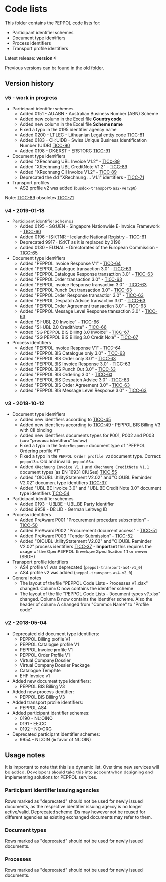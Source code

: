 # Code lists

This folder contains the PEPPOL code lists for:
* Participant identifier schemes
* Document type identifiers
* Process identifiers
* Transport profile identifiers

Latest release: **version 4**

Previous versions can be found in the [old](https://github.com/OpenPEPPOL/documentation/tree/master/Code%20Lists/old) folder.

## Version history

### v5 - work in progress

* Participant identifier schemes
    * Added 0151 - AU:ABN - Australian Business Number (ABN) Scheme
    * Added new column in the Excel file **Country code**
    * Added new column in the Excel file **Scheme name**
    * Fixed a typo in the 0195 identifier agency name
    * Added 0200 - LT:LEC - Lithuanian Legal entity code [TICC-81](https://openpeppol.atlassian.net/browse/TICC-81)
    * Added 0183 - CH:UIDB - Swiss Unique Business Identification Number (UIDB) [TICC-90](https://openpeppol.atlassian.net/browse/TICC-90)
    * Added 0198 - DK:ERST - ERSTORG [TICC-91](https://openpeppol.atlassian.net/browse/TICC-91)
* Document type identifiers
    * Added "XRechnung UBL Invoice V1.2" - [TICC-89](https://openpeppol.atlassian.net/browse/TICC-89)
    * Added "XRechnung UBL CreditNote V1.2" - [TICC-89](https://openpeppol.atlassian.net/browse/TICC-89)
    * Added "XRechnung CII Invoice V1.2" - [TICC-89](https://openpeppol.atlassian.net/browse/TICC-89)
    * Deprecated the old "XRechnung ... V1.1" identifiers - [TICC-71](https://openpeppol.atlassian.net/browse/TICC-71)
* Transport profiles
    * AS2 profile v2 was added (`busdox-transport-as2-ver2p0`)

Note: [TICC-89](https://openpeppol.atlassian.net/browse/TICC-89) obsoletes [TICC-71](https://openpeppol.atlassian.net/browse/TICC-71)

### v4 - 2019-01-18

* Participant identifier schemes
    * Added 0195 - SG:UEN - Singapore Nationwide E-Invoice Framework - [TICC-60](https://openpeppol.atlassian.net/browse/TICC-60)
    * Added 0196 - IS:KTNR - Icelandic National Registry - [TICC-61](https://openpeppol.atlassian.net/browse/TICC-61)
    * Deprecated 9917 - IS:KT as it is replaced by 0196
    * Added 0130 - EU:NAL - Directorates of the European Commission - [TICC-65](https://openpeppol.atlassian.net/browse/TICC-65)
* Document type identifiers
    * Added "PEPPOL Invoice Response V1" - [TICC-64](https://openpeppol.atlassian.net/browse/TICC-64)
    * Added "PEPPOL Catalogue transaction 3.0" - [TICC-63](https://openpeppol.atlassian.net/browse/TICC-63)
    * Added "PEPPOL Catalogue Response transaction 3.0" - [TICC-63](https://openpeppol.atlassian.net/browse/TICC-63)
    * Added "PEPPOL Order transaction 3.0" - [TICC-63](https://openpeppol.atlassian.net/browse/TICC-63)
    * Added "PEPPOL Invoice Response transaction 3.0" - [TICC-63](https://openpeppol.atlassian.net/browse/TICC-63)
    * Added "PEPPOL Punch Out transaction 3.0" - [TICC-63](https://openpeppol.atlassian.net/browse/TICC-63)
    * Added "PEPPOL Order Response transaction 3.0" - [TICC-63](https://openpeppol.atlassian.net/browse/TICC-63)
    * Added "PEPPOL Despatch Advice transaction 3.0" - [TICC-63](https://openpeppol.atlassian.net/browse/TICC-63)
    * Added "PEPPOL Order Agreement transaction 3.0" - [TICC-63](https://openpeppol.atlassian.net/browse/TICC-63)
    * Added "PEPPOL Message Level Response transaction 3.0" - [TICC-63](https://openpeppol.atlassian.net/browse/TICC-63)
    * Added "SI-UBL 2.0 Invoice" - [TICC-66](https://openpeppol.atlassian.net/browse/TICC-66)
    * Added "SI-UBL 2.0 CreditNote" - [TICC-66](https://openpeppol.atlassian.net/browse/TICC-66)
    * Added "SG PEPPOL BIS Billing 3.0 Invoice" - [TICC-67](https://openpeppol.atlassian.net/browse/TICC-67)
    * Added "SG PEPPOL BIS Billing 3.0 Credit Note" - [TICC-67](https://openpeppol.atlassian.net/browse/TICC-67)
* Process identifiers
    * Added "PEPPOL Invoice Response V1" - [TICC-64](https://openpeppol.atlassian.net/browse/TICC-64)
    * Added "PEPPOL BIS Catalogue only 3.0" - [TICC-63](https://openpeppol.atlassian.net/browse/TICC-63)
    * Added "PEPPOL BIS Order only 3.0" - [TICC-63](https://openpeppol.atlassian.net/browse/TICC-63)
    * Added "PEPPOL BIS Invoice Response 3.0" - [TICC-63](https://openpeppol.atlassian.net/browse/TICC-63)
    * Added "PEPPOL BIS Punch Out 3.0" - [TICC-63](https://openpeppol.atlassian.net/browse/TICC-63)
    * Added "PEPPOL BIS Ordering 3.0" - [TICC-63](https://openpeppol.atlassian.net/browse/TICC-63)
    * Added "PEPPOL BIS Despatch Advice 3.0" - [TICC-63](https://openpeppol.atlassian.net/browse/TICC-63)
    * Added "PEPPOL BIS Order Agreement 3.0" - [TICC-63](https://openpeppol.atlassian.net/browse/TICC-63)
    * Added "PEPPOL BIS Message Level Response 3.0" - [TICC-63](https://openpeppol.atlassian.net/browse/TICC-63)
    
### v3 - 2018-10-12

* Document type identifiers
    * Added new identifiers according to [TICC-45](https://openpeppol.atlassian.net/browse/TICC-45)
    * Added new identifiers according to [TICC-49](https://openpeppol.atlassian.net/browse/TICC-49) - PEPPOL BIS Billing V3 with CII binding
    * Added new identifiers documents types for P001, P002 and P003 (see "process identifiers" below)
    * Fixed a typo in the `OrderResponse` document type of "PEPPOL Ordering profile V1"
    * Fixed a typo in the `PEPPOL Order profile V2` document type. Correct: `peppol3a`. Old and invalid: `peppol03a`. 
    * Added `XRechnung Invoice V1.1` and `XRechnung CreditNote V1.1` document types (as EN 16931 CIUSes) [TICC-55](https://openpeppol.atlassian.net/browse/TICC-55) 
    * Added "OIOUBL UtilityStatement V2.02" and "OIOUBL Reminder V2.02" document type identifiers [TICC-37](https://openpeppol.atlassian.net/browse/TICC-37)
    * Added "UBL.BE Invoice 3.0" and "UBL.BE Credit Note 3.0" document type identifiers [TICC-54](https://openpeppol.atlassian.net/browse/TICC-54)
* Participant identifier schemes
    * Added 0193 - UBLBE - UBL.BE Party Identifier
    * Added 9958 - DE:LID - German Leitweg ID
* Process identifiers
    * Added PreAward P001 "Procurement procedure subscription" - [TICC-50](https://openpeppol.atlassian.net/browse/TICC-50)
    * Added PreAward P002 "Procurement document access" - [TICC-51](https://openpeppol.atlassian.net/browse/TICC-51)
    * Added PreAward P003 "Tender Submission" - [TICC-52](https://openpeppol.atlassian.net/browse/TICC-52)
    * Added "OIOUBL UtilityStatement V2.02" and "OIOUBL Reminder V2.02" process identifiers [TICC-37](https://openpeppol.atlassian.net/browse/TICC-37) - **Important** this requires the usage of the OpenPEPPOL Envelope Specification 1.1 or newer (SBDH)
* Transport profile identifiers
    * AS4 profile v1 was deprecated (`peppol-transport-as4-v1_0`)
    * AS4 profile v2 was added (`peppol-transport-as4-v2_0`)
* General notes
    * The layout of the file "PEPPOL Code Lists - Processes v?.xlsx" changed. Column C now contains the identifier scheme
    * The layout of the file "PEPPOL Code Lists - Document types v?.xlsx" changed. Column B now contains the identifier scheme. Also the header of column A changed from "Common Name" to "Profile code"      

### v2 - 2018-05-04

* Deprecated old document type identifiers:
    * PEPPOL Billing profile V1
    * PEPPOL Catalogue profile V1
    * PEPPOL Invoice profile V1
    * PEPPOL Order Profile V1
    * Virtual Company Dossier
    * Virtual Company Dossier Package
    * Catalogue Template
    * EHF Invoice v1
* Added new document type identifiers:
    * PEPPOL BIS Billing V3
* Added new process identifier:
    * PEPPOL BIS Billing V3
* Added transport profile identifiers:
    * PEPPOL AS4
* Added participant identifier schemes:
    * 0190 - NL:OINO
    * 0191 - EE:CC
    * 0192 - NO:ORG
* Deprecated participant identifier schemes:
    * 9954 - NL:OIN (in favor of NL:OIN)

## Usage notes

It is important to note that this is a dynamic list. Over time new services will be added. Developers should take this into account when designing and implementing solutions for PEPPOL services.

### Participant identifier issuing agencies

Rows marked as "deprecated" should not be used for newly issued documents, as the respective identifier issuing agency is no longer active/valid. Deprecated scheme IDs may however not be reused for different agencies as existing exchanged documents may refer to them.

### Document types

Rows marked as "deprecated" should not be used for newly issued documents.

### Processes

Rows marked as "deprecated" should not be used for newly issued documents.
